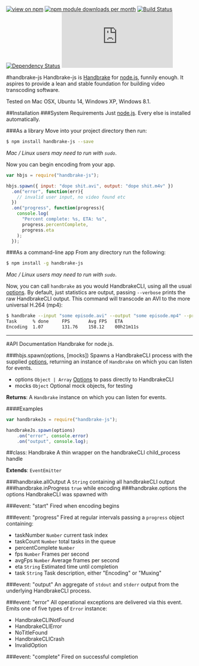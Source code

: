 [![view on npm](http://img.shields.io/npm/v/handbrake-js.svg)](https://www.npmjs.org/package/handbrake-js)
[![npm module downloads per month](http://img.shields.io/npm/dm/handbrake-js.svg)](https://www.npmjs.org/package/handbrake-js)
[![Build Status](https://travis-ci.org/75lb/handbrake-js.svg?branch=master)](https://travis-ci.org/75lb/handbrake-js)
[![Dependency Status](https://david-dm.org/75lb/handbrake-js.svg)](https://david-dm.org/75lb/handbrake-js)
![Analytics](https://ga-beacon.appspot.com/UA-27725889-6/handbrake-js/README.md?pixel)

#handbrake-js
Handbrake-js is [Handbrake](http://handbrake.fr) for [node.js](http://nodejs.org), funnily enough. It aspires to provide a lean and stable foundation for building video transcoding software.

Tested on Mac OSX, Ubuntu 14, Windows XP, Windows 8.1.

##Installation
###System Requirements
Just [node.js](http://nodejs.org). Every else is installed automatically.

###As a library 
Move into your project directory then run: 
```sh
$ npm install handbrake-js --save
```
*Mac / Linux users may need to run with `sudo`*.

Now you can begin encoding from your app. 

```js
var hbjs = require("handbrake-js");

hbjs.spawn({ input: "dope shit.avi", output: "dope shit.m4v" })
  .on("error", function(err){
    // invalid user input, no video found etc
  })
  .on("progress", function(progress){
    console.log(
      "Percent complete: %s, ETA: %s", 
      progress.percentComplete, 
      progress.eta
    );
  });
```
###As a command-line app
From any directory run the following:
```sh
$ npm install -g handbrake-js
```
*Mac / Linux users may need to run with `sudo`*.

Now, you can call `handbrake` as you would HandbrakeCLI, using all the usual [options](https://trac.handbrake.fr/wiki/CLIGuide). By default, just statistics are output, passing `--verbose` prints the raw HandbrakeCLI output. This command will transcode an AVI to the more universal H.264 (mp4):
```sh
$ handbrake --input "some episode.avi" --output "some episode.mp4" --preset Normal
Task      % done     FPS       Avg FPS   ETA
Encoding  1.07       131.76    158.12    00h21m11s
```

- - - - - - - - - - - - - - - - - - - - - - - - - - - - - - - - - - - - - - - - - - - - - - - - - 
#API Documentation
Handbrake for node.js.


###hbjs.spawn(options, [mocks])
Spawns a HandbrakeCLI process with the supplied [options](https://trac.handbrake.fr/wiki/CLIGuide), returning an instance of `Handbrake` on which you can listen for events.


- options `Object | Array` [Options](https://trac.handbrake.fr/wiki/CLIGuide) to pass directly to HandbrakeCLI  
- mocks `Object` Optional mock objects, for testing  


**Returns**: A `Handbrake` instance on which you can listen for events.


####Examples
```js
var handbrakeJs = require("handbrake-js");

handbrakeJs.spawn(options)
    .on("error", console.error)
    .on("output", console.log);
```


##class: Handbrake
A thin wrapper on the handbrakeCLI child_process handle

**Extends**: `EventEmitter`



###handbrake.allOutput
A `String` containing all handbrakeCLI output
###handbrake.inProgress
`true` while encoding
###handbrake.options
the options HandbrakeCLI was spawned with




###event: "start"
Fired when encoding begins

###event: "progress"
Fired at regular intervals passing a `progress` object containing:

- taskNumber `Number` current task index
- taskCount `Number` total tasks in the queue
- percentComplete `Number`
- fps `Number` Frames per second
- avgFps `Number` Average frames per second
- eta `String` Estimated time until completion
- task `String` Task description, either "Encoding" or "Muxing"

###event: "output"
An aggregate of `stdout` and `stderr` output from the underlying HandbrakeCLI process.

###event: "error"
All operational exceptions are delivered via this event. Emits one of five types of `Error` instance: 

- HandbrakeCLINotFound
- HandbrakeCLIError
- NoTitleFound
- HandbrakeCLICrash
- InvalidOption

###event: "complete"
Fired on successful completion



